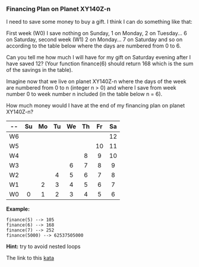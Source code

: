 ### Financing Plan on Planet XY140Z-n

I need to save some money to buy a gift. I think I can do something like that:

First week (W0) I save nothing on Sunday, 1 on Monday, 2 on Tuesday... 6 on Saturday, second week (W1) 2 on Monday... 7 on Saturday and so on according to the table below where the days are numbered from 0 to 6.

Can you tell me how much I will have for my gift on Saturday evening after I have saved 12? (Your function finance(6) should return 168 which is the sum of the savings in the table).

Imagine now that we live on planet XY140Z-n where the days of the week are numbered from 0 to n (integer n > 0) and where I save from week number 0 to week number n included (in the table below n = 6).

How much money would I have at the end of my financing plan on planet XY140Z-n?

-- | Su | Mo | Tu	| We | Th |	Fr | Sa  
:-:| :-:| :-:| :-:| :-:| :-:| :-:| :-:
W6 |		|		 |    |	   |    |    | 12
W5 |		|		 | 	  |    |    | 10 | 11
W4 |		|		 | 	  |    | 8  |	9  | 10
W3 |	  |		 |    | 6  | 7  |	8	 | 9	
W2 |		|		 | 4  |	5	 | 6  | 7	 | 8
W1 |		| 2	 | 3  |	4  | 5	| 6	 | 7	
W0 | 0  | 1	 | 2	| 3	 | 4	| 5	 | 6	

**Example:**
```
finance(5) --> 105
finance(6) --> 168
finance(7) --> 252
finance(5000) --> 62537505000
```
**Hint:** try to avoid nested loops

The link to this [kata](https://www.codewars.com/kata/financing-plan-on-planet-xy140z-n/java)
